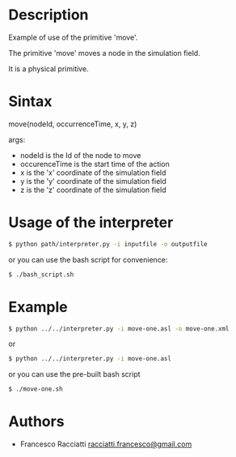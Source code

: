 Description
============
Example of use of the primitive 'move'.

The primitive 'move' moves a node in the simulation field.

It is a physical primitive.


Sintax
======
move(nodeId, occurrenceTime, x, y, z)

args:
 + nodeId is the Id of the node to move
 + occurenceTime is the start time of the action
 + x is the 'x' coordinate of the simulation field
 + y is the 'y' coordinate of the simulation field
 + z is the 'z' coordinate of the simulation field


Usage of the interpreter
========================
``` sh
$ python path/interpreter.py -i inputfile -o outputfile
```

or you can use the bash script for convenience:

``` sh
$ ./bash_script.sh
```

Example
=======
``` sh
$ python ../../interpreter.py -i move-one.asl -o move-one.xml
```

or

``` sh
$ python ../../interpreter.py -i move-one.asl
```

or you can use the pre-built bash script

``` sh
$ ./move-one.sh
```


Authors
=======
+ Francesco Racciatti  	<racciatti.francesco@gmail.com>
